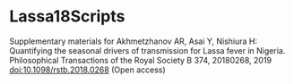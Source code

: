 # Lassa18Scripts

Supplementary materials for Akhmetzhanov AR, Asai Y, Nishiura H: Quantifying the seasonal drivers of transmission for Lassa fever in Nigeria. Philosophical Transactions of the Royal Society B 374, 20180268, 2019 [doi:10.1098/rstb.2018.0268](http://dx.doi.org/10.1098/rstb.2018.0268) (Open access)
